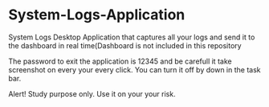 # System-Logs-Application
System Logs Desktop Application that captures all your logs and send it to the dashboard in real time(Dashboard is not included in this repository

The password to exit the application is 12345 and be carefull it take screenshot on every your every click. You can turn it off by down in the task bar.

Alert!
Study purpose only. Use it on your your risk.
